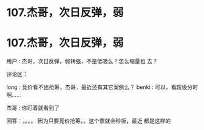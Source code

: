 # 107.杰哥，次日反弹，弱

# 107.杰哥，次日反弹，弱

用户 : 杰哥，次日反弹，弱转强，不是低吸么？怎么缩量也 去？

评论区：

long : 竞价看不出抢筹，杰哥，最近还有其它案例么？ benki : 可以，看超级分时啊……

杰哥 : 你盯着就看到了

回答：。。。。 因为只要竞价抢筹。。这个票就会秒板，最近 都是这样的